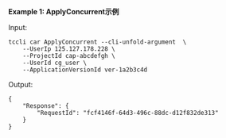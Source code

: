 **Example 1: ApplyConcurrent示例**



Input: 

```
tccli car ApplyConcurrent --cli-unfold-argument  \
    --UserIp 125.127.178.228 \
    --ProjectId cap-abcdefgh \
    --UserId cg_user \
    --ApplicationVersionId ver-1a2b3c4d
```

Output: 
```
{
    "Response": {
        "RequestId": "fcf4146f-64d3-496c-88dc-d12f832de313"
    }
}
```

